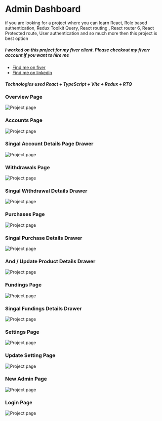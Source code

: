 # Admin Dashboard

if you are looking for a project where you can learn React, Role based
authentication, Redux Toolkit Query, React routing , React router 6,
React Protected route, User authentication and so much more then this
project is best option

##### I worked on this project for my fiver client. Please checkout my fiverr account if you want to hire me

- [Find me on fiver ](https://www.fiverr.com/zainbinramzan/develop-web-applications-with-mern-stack-react-node-express-moongodbplugin-react/README.md)
- [Find me on linkedin](https://www.linkedin.com/in/abu-zain-html-css-javascipt-developer/)

##### Technologies used React + TypeScript + Vite + Redux + RTQ

### Overview Page

![Project page](./readme-images/1.png)

### Accounts Page

![Project page](./readme-images/2.png)

### Singal Account Details Page Drawer

![Project page](./readme-images/3.png)

### Withdrawals Page

![Project page](./readme-images/4.png)

### Singal Withdrawal Details Drawer

![Project page](./readme-images/6.png)

### Purchases Page

![Project page](./readme-images/5.png)

### Singal Purchase Details Drawer

![Project page](./readme-images/7.png)

### And / Update Product Details Drawer

![Project page](./readme-images/11.png)

### Fundings Page

![Project page](./readme-images/12.png)

### Singal Fundings Details Drawer

![Project page](./readme-images/13.png)

### Settings Page

![Project page](./readme-images/14.png)

### Update Setting Page

![Project page](15.png)

### New Admin Page

![Project page](16.png)

### Login Page

![Project page](17.png)
